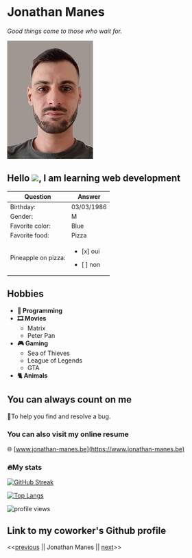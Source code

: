 

# Jonathan Manes

*Good things come to those who wait for.*

![Photo de moi](photo.jpg)

## Hello <img src="https://media.giphy.com/media/hvRJCLFzcasrR4ia7z/giphy.gif" width="40">, I am learning web development

| Question            | Answer             |
|---------------------|--------------------|
| Birthday:           | 03/03/1986         |
| Gender:             | M                  |
| Favorite color:     | Blue               |
| Favorite food:      | Pizza              |
| Pineapple on pizza: | <ul><li>[x] oui</li></ul> <ul><li>[ ] non</li></ul> |


## Hobbies
- **🤖 Programming**
- **🎞️ Movies**
  - Matrix
  - Peter Pan
- **🎮 Gaming**
  - Sea of Thieves
  - League of Legends
  - GTA
- **🐈 Animals**

## You can always count on me 
🐛To help you find and resolve a bug.

### You can also visit my online resume
🌐 [www.jonathan-manes.be](https://www.jonathan-manes.be)


### 🔥My stats
[![GitHub Streak](http://github-readme-streak-stats.herokuapp.com?user=manesjonathan&theme=dark&background=000000)](https://git.io/streak-stats)

[![Top Langs](https://github-readme-stats.vercel.app/api/top-langs/?username=manesjonathan&layout=compact&theme=vision-friendly-dark)](https://github.com/anuraghazra/github-readme-stats)

  <img src="https://gpvc.arturio.dev/manesjonathan" alt="profile views">  


## Link to my coworker's Github profile

<<[previous](https://github.com/Hugo-Goorickx) || Jonathan Manes || [next](https://github.com/luffypirateking)>>
